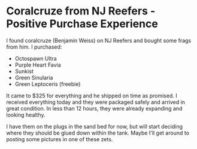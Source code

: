 # Coralcruze from NJ Reefers - Positive Purchase Experience

I found coralcruze (Benjamin Weiss) on NJ Reefers and bought some frags
from him. I purchased:
* Octospawn Ultra
* Purple Heart Favia
* Sunkist
* Green Sinularia
* Green Leptoceris (freebie)

It came to \$325 for everything and he shipped on time as promised. I
received everything today and they were packaged safely and arrived in
great condition. In less than 12 hours, they were already expanding and
looking healthy.

I have them on the plugs in the sand bed for now, but will start
deciding where they should be glued down within the tank. Maybe I'll get
around to posting some pictures in one of these zets.
